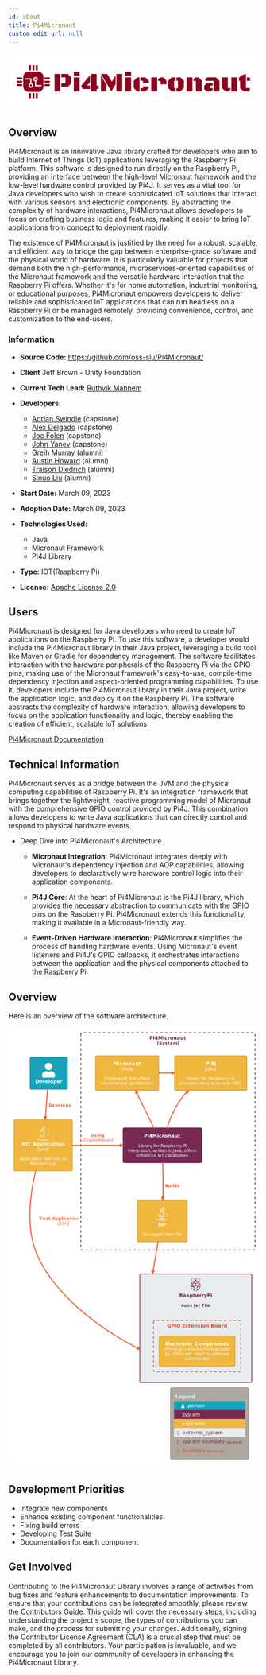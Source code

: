 ```yaml
---
id: about
title: Pi4Micronaut
custom_edit_url: null
---
```


![Pi4Micronaut-Header](header-pi4micronaut.png)
## Overview

Pi4Micronaut is an innovative Java library crafted for developers who aim to build Internet of Things (IoT) applications leveraging the Raspberry Pi platform. This software is designed to run directly on the Raspberry Pi, providing an interface between the high-level Micronaut framework and the low-level hardware control provided by Pi4J. It serves as a vital tool for Java developers who wish to create sophisticated IoT solutions that interact with various sensors and electronic components. By abstracting the complexity of hardware interactions, Pi4Micronaut allows developers to focus on crafting business logic and features, making it easier to bring IoT applications from concept to deployment rapidly.

The existence of Pi4Micronaut is justified by the need for a robust, scalable, and efficient way to bridge the gap between enterprise-grade software and the physical world of hardware. It is particularly valuable for projects that demand both the high-performance, microservices-oriented capabilities of the Micronaut framework and the versatile hardware interaction that the Raspberry Pi offers. Whether it's for home automation, industrial monitoring, or educational purposes, Pi4Micronaut empowers developers to deliver reliable and sophisticated IoT applications that can run headless on a Raspberry Pi or be managed remotely, providing convenience, control, and customization to the end-users.

### Information

- **Source Code:** <https://github.com/oss-slu/Pi4Micronaut/>
- **Client** Jeff Brown - Unity Foundation
- **Current Tech Lead:** [Ruthvik Mannem](https://github.com/ruthvikm)
- **Developers:**
  - [Adrian Swindle](https://github.com/SwindleA) (capstone)
  - [Alex Delgado](https://github.com/adelgadoj3) (capstone)
  - [Joe Folen](https://github.com/joefol) (capstone)
  - [John Yanev](https://github.com/jyanev) (capstone)
  - [Greih Murray](https://github.com/GreihMurray) (alumni)
  - [Austin Howard](https://github.com/austinjhoward) (alumni)
  - [Traison Diedrich](https://github.com/traison-diedrich) (alumni)
  - [Sinuo Liu](https://github.com/liusinuo2000) (alumni)
  
- **Start Date:** March 09, 2023
- **Adoption Date:** March 09, 2023
- **Technologies Used:** 
  - Java
  - Micronaut Framework
  - Pi4J Library
- **Type:** IOT(Raspberry Pi)
- **License:** [Apache License 2.0](https://opensource.org/license/apache-2-0/)

## Users

Pi4Micronaut is designed for Java developers who need to create IoT applications on the Raspberry Pi. To use this software, a developer would include the Pi4Micronaut library in their Java project, leveraging a build tool like Maven or Gradle for dependency management. The software facilitates interaction with the hardware peripherals of the Raspberry Pi via the GPIO pins, making use of the Micronaut framework's easy-to-use, compile-time dependency injection and aspect-oriented programming capabilities. To use it, developers include the Pi4Micronaut library in their Java project, write the application logic, and deploy it on the Raspberry Pi. The software abstracts the complexity of hardware interaction, allowing developers to focus on the application functionality and logic, thereby enabling the creation of efficient, scalable IoT solutions.


[Pi4Micronaut Documentation](https://oss-slu.github.io/Pi4Micronaut/index.html)

## Technical Information

Pi4Micronaut serves as a bridge between the JVM and the physical computing capabilities of Raspberry Pi. It's an integration framework that brings together the lightweight, reactive programming model of Micronaut with the comprehensive GPIO control provided by Pi4J. This combination allows developers to write Java applications that can directly control and respond to physical hardware events.

- Deep Dive into Pi4Micronaut's Architecture

  - **Micronaut Integration**: Pi4Micronaut integrates deeply with Micronaut's dependency injection and AOP capabilities, allowing developers to declaratively wire hardware control logic into their application components.

  - **Pi4J Core**: At the heart of Pi4Micronaut is the Pi4J library, which provides the necessary abstraction to communicate with the GPIO pins on the Raspberry Pi. Pi4Micronaut extends this functionality, making it available in a Micronaut-friendly way.

  - **Event-Driven Hardware Interaction**: Pi4Micronaut simplifies the process of handling hardware events. Using Micronaut's event listeners and Pi4J's GPIO callbacks, it orchestrates interactions between the application and the physical components attached to the Raspberry Pi.

## Overview

Here is an overview of the software architecture.

![Software Architecture](architecture.png)

## Development Priorities

- Integrate new components
- Enhance existing component functionalities
- Fixing build errors
- Developing Test Suite
- Documentation for each component

## Get Involved

Contributing to the Pi4Micronaut Library involves a range of activities from bug fixes and feature enhancements to documentation improvements. To ensure that your contributions can be integrated smoothly, please review the [Contributors Guide](https://oss-slu.github.io/Pi4Micronaut/index.html#_contribute_to_the_pi4micronaut_library). This guide will cover the necessary steps, including understanding the project's scope, the types of contributions you can make, and the process for submitting your changes. Additionally, signing the Contributor License Agreement (CLA) is a crucial step that must be completed by all contributors. Your participation is invaluable, and we encourage you to join our community of developers in enhancing the Pi4Micronaut Library.


